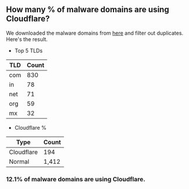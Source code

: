 ## How many % of malware domains are using Cloudflare?


We downloaded the malware domains from [here](https://urlhaus.abuse.ch) and filter out duplicates.
Here's the result.


[//]: # (start replacement)


- Top 5 TLDs

| TLD | Count |
| --- | --- |
| com | 830 |
| in | 78 |
| net | 71 |
| org | 59 |
| mx | 32 |


- Cloudflare %

| Type | Count |
| --- | --- |
| Cloudflare | 194 |
| Normal | 1,412 |


### 12.1% of malware domains are using Cloudflare.